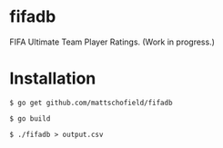 # fifadb

FIFA Ultimate Team Player Ratings. (Work in progress.)

# Installation

`$ go get github.com/mattschofield/fifadb`

`$ go build`

`$ ./fifadb > output.csv`
